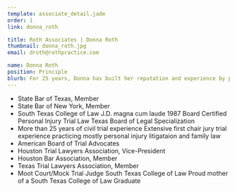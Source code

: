 ```yaml
---
template: associate_detail.jade
order: 1
link: donna_roth

title: Roth Associates | Donna Roth
thumbnail: donna_roth.jpg
email: droth@rothpractice.com

name: Donna Roth
position: Principle
blurb: For 25 years, Donna has built her reputation and experience by practicing civil litigation and family law.  Backed by a belief that justice and fair play are the fundamental values of the United States and Texas Constitutions, the Law Offices of Donna Roth is here to fight for your rights.
---
```


<ul class="associate_detail">
    <li> State Bar of Texas, Member
    <li> State Bar of New York, Member
    <li> South Texas College of Law J.D. magna cum laude 1987 Board Certified Personal Injury Trial Law Texas Board of Legal Specialization
    <li> More than 25 years of civil trial experience
    Extensive first chair jury trial experience practicing mostly personal injury litigataion and family law
    <li> American Board of Trial Advocates
    <li> Houston Trial Lawyers Association, Vice-President
    <li> Houston Bar Association, Member
    <li> Texas Trial Lawyers Association, Member
    <li> Moot Court/Mock Trial Judge South Texas College of Law
    Proud mother of a South Texas College of Law Graduate
</ul>




